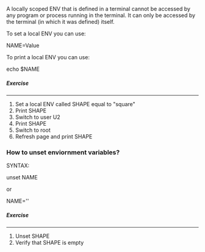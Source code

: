 A locally scoped ENV that is defined in a terminal cannot be accessed by any program or process running in the terminal. It can only be accessed by the terminal (in which it was defined) itself.

To set a local ENV you can use:

NAME=Value

To print a local ENV you can use:

echo $NAME

##### Exercise
________

1. Set a local ENV called SHAPE equal to "square"
2. Print SHAPE
3. Switch to user U2
4. Print SHAPE
5. Switch to root
6. Refresh page and print SHAPE


### How to unset enviornment variables?

SYNTAX:

unset NAME

or

NAME=''

##### Exercise
________

1. Unset SHAPE 
2. Verify that SHAPE is empty